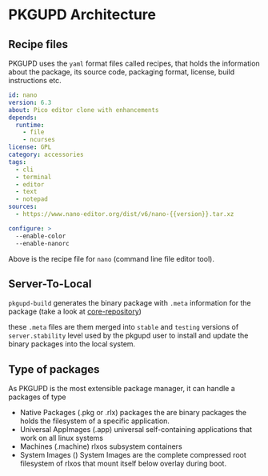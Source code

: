 # PKGUPD Architecture

## Recipe files

PKGUPD uses the `yaml` format files called recipes, that holds the information about the package, its source code, packaging format, license, build instructions etc.

```yaml
id: nano
version: 6.3
about: Pico editor clone with enhancements
depends:
  runtime:
    - file
    - ncurses
license: GPL
category: accessories
tags:
  - cli
  - terminal
  - editor
  - text
  - notepad
sources:
  - https://www.nano-editor.org/dist/v6/nano-{{version}}.tar.xz

configure: >
  --enable-color
  --enable-nanorc
```

Above is the recipe file for `nano` (command line file editor tool).


## Server-To-Local

`pkgupd-build` generates the binary package with `.meta` information for the package (take a look at [core-repository](https://storage.rlxos.dev/core))

these `.meta` files are them merged into `stable` and `testing` versions of `server.stability` level used by the pkgupd user to install and update the binary packages into the local system.


## Type of packages

As PKGUPD is the most extensible package manager, it can handle a packages of type
- Native Packages (.pkg or .rlx) packages the are binary packages the holds the filesystem of a specific application.
- Universal AppImages (.app) universal self-containing applications that work on all linux systems
- Machines (.machine) rlxos subsystem containers
- System Images () System Images are the complete compressed root filesystem of rlxos that mount itself below overlay during boot.

